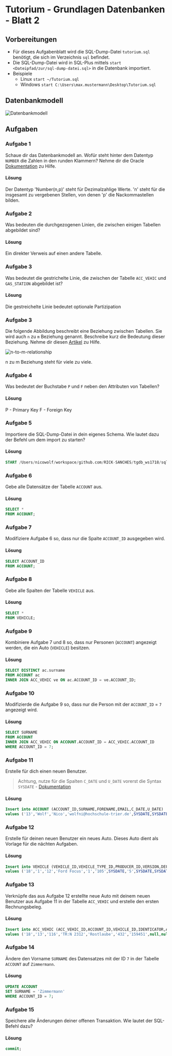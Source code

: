 # Tutorium - Grundlagen Datenbanken - Blatt 2

## Vorbereitungen
* Für dieses Aufgabenblatt wird die SQL-Dump-Datei `tutorium.sql` benötigt, die sich im Verzeichnis `sql` befindet.
* Die SQL-Dump-Datei wird in SQL-Plus mittels `start <Dateipfad/zur/sql-dump-datei.sql>` in die Datenbank importiert.
* Beispiele
  * Linux `start ~/Tutorium.sql`
  * Windows `start C:\Users\max.mustermann\Desktop\Tutorium.sql`

## Datenbankmodell
![Datenbankmodell](./img/datamodler_schema.png)

## Aufgaben

### Aufgabe 1
Schaue dir das Datenbankmodell an. Wofür steht hinter dem Datentyp `NUMBER` die Zahlen in den runden Klammern?
Nehme dir die Oracle [Dokumentation](https://docs.oracle.com/cd/B28359_01/server.111/b28318/datatype.htm#CNCPT012) zu Hilfe.

#### Lösung

Der Datentyp 'Number(n,p)' steht für Dezimalzahlige Werte. 'n' steht für die insgesamt zu vergebenen Stellen, von denen 'p' die Nackommastellen bilden.

### Aufgabe 2
Was bedeuten die durchgezogenen Linien, die zwischen einigen Tabellen abgebildet sind?

#### Lösung
Ein direkter Verweis auf einen andere Tabelle.

### Aufgabe 3
Was bedeutet die gestrichelte Linie, die zwischen der Tabelle `ACC_VEHIC` und `GAS_STATION` abgebildet ist?

#### Lösung
Die gestreichelte Linie bedeutet optionale Partizipation

### Aufgabe 3
Die folgende Abbildung beschreibt eine Beziehung zwischen Tabellen. Sie wird auch `n` zu `m` Beziehung genannt. Beschreibe kurz die Bedeutung dieser Beziehung.
Nehme dir diesen [Artikel](https://glossar.hs-augsburg.de/Beziehungstypen) zu Hilfe.

![n-to-m-relationship](./img/n-to-m-relationship.png)

n zu m Beziehung steht für viele zu viele. 

### Aufgabe 4
Was bedeutet der Buchstabe `P` und `F` neben den Attributen von Tabellen?

#### Lösung
P - Primary Key
F - Foreign Key

### Aufgabe 5
Importiere die SQL-Dump-Datei in dein eigenes Schema. Wie lautet dazu der Befehl um dem import zu starten?

#### Lösung
```sql
START /Users/nicowolf/workspace/github.com/RICK-SANCHES/tgdb_ws1718/sql/tutorium.sql
```

### Aufgabe 6
Gebe alle Datensätze der Tabelle `ACCOUNT` aus.

#### Lösung
```sql
SELECT * 
FROM ACCOUNT;
```

### Aufgabe 7
Modifiziere Aufgabe 6 so, dass nur die Spalte `ACCOUNT_ID` ausgegeben wird.

#### Lösung
```sql
SELECT ACCOUNT_ID
FROM ACCOUNT;
```

### Aufgabe 8
Gebe alle Spalten der Tabelle `VEHICLE` aus.

#### Lösung
```sql
SELECT *
FROM VEHICLE;
```

### Aufgabe 9
Kombiniere Aufgabe 7 und 8 so, dass nur Personen (`ACCOUNT`) angezeigt werden, die ein Auto (`VEHICLE`) besitzen.

#### Lösung
```sql
SELECT DISTINCT ac.surname 
FROM ACCOUNT ac
INNER JOIN ACC_VEHIC ve ON ac.ACCOUNT_ID = ve.ACCOUNT_ID;
```

### Aufgabe 10
Modifizierde die Aufgabe 9 so, dass nur die Person mit der `ACCOUNT_ID` = `7` angezeigt wird.

#### Lösung
```sql
SELECT SURNAME
FROM ACCOUNT
INNER JOIN ACC_VEHIC ON ACCOUNT.ACCOUNT_ID = ACC_VEHIC.ACCOUNT_ID
WHERE ACCOUNT_ID = 7;
```

### Aufgabe 11
Erstelle für dich einen neuen Benutzer.
> Achtung, nutze für die Spalten `C_DATE` und `U_DATE` vorerst die Syntax `SYSDATE` - [Dokumentation](https://docs.oracle.com/cd/B19306_01/server.102/b14200/functions172.htm)

#### Lösung
```sql
Insert into ACCOUNT (ACCOUNT_ID,SURNAME,FORENAME,EMAIL,C_DATE,U_DATE) 
values ('13','Wolf','Nico','wolfni@hochschule-trier.de',SYSDATE,SYSDATE);
```

### Aufgabe 12
Erstelle für deinen neuen Benutzer ein neues Auto. Dieses Auto dient als Vorlage für die nächten Aufgaben.

#### Lösung
```sql
Insert into VEHICLE (VEHICLE_ID,VEHICLE_TYPE_ID,PRODUCER_ID,VERSION,DEFAULT_GAS_ID,PS,BUILD_YEAR,DOORS,C_DATE,U_DATE) 
values ('18','1','12','Ford Focus','1','105',SYSDATE,'5',SYSDATE,SYSDATE);
```

### Aufgabe 13
Verknüpfe das aus Aufgabe 12 erstellte neue Auto mit deinem neuen Benutzer aus Aufgabe 11 in der Tabelle `ACC_VEHIC` und erstelle den ersten Rechnungsbeleg.

#### Lösung
```sql
Insert into ACC_VEHIC (ACC_VEHIC_ID,ACCOUNT_ID,VEHICLE_ID,IDENTICATOR,ALIAS,BUY_PRICE,BUY_KILOMETER,SOLD_PRICE,SOLD_KILOMETER,REGISTRATION,CHECKOUT,DEFAULT_GAS_STATION,C_DATE,U_DATE) 
values ('18','13','116','TR:N 2312','Rostlaube','432','159451',null,null,SYSDATE,null,'1',SYSDATE,SYSDATE);
```

### Aufgabe 14
Ändere den Vorname `SURNAME` des Datensatzes mit der ID `7` in der Tabelle `ACCOUNT` auf `Zimmermann`.

#### Lösung
```sql
UPDATE ACCOUNT
SET SURNAME = 'Zimmermann'
WHERE ACCOUNT_ID = 7;
```

### Aufgabe 15
Speichere alle Änderungen deiner offenen Transaktion. Wie lautet der SQL-Befehl dazu?

#### Lösung
```sql
commit;
```
